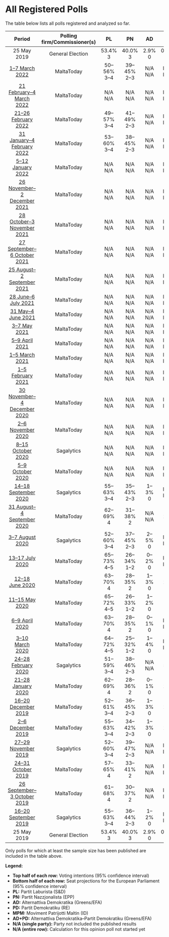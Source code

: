 # All Registered Polls

The table below lists all polls registered and analyzed so far.

| Period     | Polling firm/Commissioner(s) | PL | PN | AD | PD | MPM | AD+PD |
|:----------:|:----------------------------:|:--:|:--:|:--:|:--:|:--:|:--:|
| 25 May 2019 | General Election | 53.4% <br> 3 | 40.0% <br> 3 | 2.9% <br> 0 | 0.0% <br> 0 | 0.0% <br> 0 | 0.0% <br> 0 |
| [1–7 March 2022](2022-03-07-MaltaToday.html) | MaltaToday | 50–56% <br> 3–4 | 39–45% <br> 2–3 | N/A <br> N/A | N/A <br> N/A | N/A <br> N/A | 0–1% <br> 0 |
| [21 February–4 March 2022](2022-03-04-MaltaToday.html) | MaltaToday | N/A <br> N/A | N/A <br> N/A | N/A <br> N/A | N/A <br> N/A | N/A <br> N/A | N/A <br> N/A |
| [21–26 February 2022](2022-02-26-MaltaToday.html) | MaltaToday | 49–57% <br> 3–4 | 41–49% <br> 2–3 | N/A <br> N/A | N/A <br> N/A | N/A <br> N/A | 0–1% <br> 0 |
| [31 January–4 February 2022](2022-02-04-MaltaToday.html) | MaltaToday | 53–60% <br> 3–4 | 38–45% <br> 2–3 | N/A <br> N/A | N/A <br> N/A | N/A <br> N/A | 1–4% <br> 0 |
| [5–12 January 2022](2022-01-12-MaltaToday.html) | MaltaToday | N/A <br> N/A | N/A <br> N/A | N/A <br> N/A | N/A <br> N/A | N/A <br> N/A | N/A <br> N/A |
| [26 November–2 December 2021](2021-12-02-MaltaToday.html) | MaltaToday | N/A <br> N/A | N/A <br> N/A | N/A <br> N/A | N/A <br> N/A | N/A <br> N/A | N/A <br> N/A |
| [28 October–3 November 2021](2021-11-03-MaltaToday.html) | MaltaToday | N/A <br> N/A | N/A <br> N/A | N/A <br> N/A | N/A <br> N/A | N/A <br> N/A | N/A <br> N/A |
| [27 September–6 October 2021](2021-10-06-MaltaToday.html) | MaltaToday | N/A <br> N/A | N/A <br> N/A | N/A <br> N/A | N/A <br> N/A | N/A <br> N/A | N/A <br> N/A |
| [25 August–2 September 2021](2021-09-02-MaltaToday.html) | MaltaToday | N/A <br> N/A | N/A <br> N/A | N/A <br> N/A | N/A <br> N/A | N/A <br> N/A | N/A <br> N/A |
| [28 June–6 July 2021](2021-07-06-MaltaToday.html) | MaltaToday | N/A <br> N/A | N/A <br> N/A | N/A <br> N/A | N/A <br> N/A | N/A <br> N/A | N/A <br> N/A |
| [31 May–4 June 2021](2021-06-04-MaltaToday.html) | MaltaToday | N/A <br> N/A | N/A <br> N/A | N/A <br> N/A | N/A <br> N/A | N/A <br> N/A | N/A <br> N/A |
| [3–7 May 2021](2021-05-07-MaltaToday.html) | MaltaToday | N/A <br> N/A | N/A <br> N/A | N/A <br> N/A | N/A <br> N/A | N/A <br> N/A | N/A <br> N/A |
| [5–9 April 2021](2021-04-09-MaltaToday.html) | MaltaToday | N/A <br> N/A | N/A <br> N/A | N/A <br> N/A | N/A <br> N/A | N/A <br> N/A | N/A <br> N/A |
| [1–5 March 2021](2021-03-05-MaltaToday.html) | MaltaToday | N/A <br> N/A | N/A <br> N/A | N/A <br> N/A | N/A <br> N/A | N/A <br> N/A | N/A <br> N/A |
| [1–5 February 2021](2021-02-05-MaltaToday.html) | MaltaToday | N/A <br> N/A | N/A <br> N/A | N/A <br> N/A | N/A <br> N/A | N/A <br> N/A | N/A <br> N/A |
| [30 November–4 December 2020](2020-12-04-MaltaToday.html) | MaltaToday | N/A <br> N/A | N/A <br> N/A | N/A <br> N/A | N/A <br> N/A | N/A <br> N/A | N/A <br> N/A |
| [2–6 November 2020](2020-11-06-MaltaToday.html) | MaltaToday | N/A <br> N/A | N/A <br> N/A | N/A <br> N/A | N/A <br> N/A | N/A <br> N/A | N/A <br> N/A |
| [8–15 October 2020](2020-10-15-Sagalytics.html) | Sagalytics | N/A <br> N/A | N/A <br> N/A | N/A <br> N/A | N/A <br> N/A | N/A <br> N/A | N/A <br> N/A |
| [5–9 October 2020](2020-10-09-MaltaToday.html) | MaltaToday | N/A <br> N/A | N/A <br> N/A | N/A <br> N/A | N/A <br> N/A | N/A <br> N/A | N/A <br> N/A |
| [14–18 September 2020](2020-09-18-Sagalytics.html) | Sagalytics | 55–63% <br> 3–4 | 35–43% <br> 2–3 | 1–3% <br> 0 | N/A <br> N/A | N/A <br> N/A | N/A <br> N/A |
| [31 August–4 September 2020](2020-09-04-MaltaToday.html) | MaltaToday | 62–69% <br> 4 | 31–38% <br> 2 | N/A <br> N/A | 0–2% <br> 0 | N/A <br> N/A | N/A <br> N/A |
| [3–7 August 2020](2020-08-07-Sagalytics.html) | Sagalytics | 52–60% <br> 3–4 | 37–45% <br> 2–3 | 2–5% <br> 0 | N/A <br> N/A | N/A <br> N/A | N/A <br> N/A |
| [13–17 July 2020](2020-07-17-MaltaToday.html) | MaltaToday | 65–73% <br> 4–5 | 26–34% <br> 1–2 | 0–2% <br> 0 | N/A <br> N/A | N/A <br> N/A | N/A <br> N/A |
| [12–18 June 2020](2020-06-18-MaltaToday.html) | MaltaToday | 63–70% <br> 4 | 28–35% <br> 2 | 1–3% <br> 0 | 0–2% <br> 0 | N/A <br> N/A | N/A <br> N/A |
| [11–15 May 2020](2020-05-15-MaltaToday.html) | MaltaToday | 65–72% <br> 4–5 | 26–33% <br> 1–2 | 1–2% <br> 0 | 0–1% <br> 0 | N/A <br> N/A | N/A <br> N/A |
| [6–9 April 2020](2020-04-09-MaltaToday.html) | MaltaToday | 63–70% <br> 4 | 28–35% <br> 2 | 0–1% <br> 0 | N/A <br> N/A | N/A <br> N/A | N/A <br> N/A |
| [3–10 March 2020](2020-03-10-MaltaToday.html) | MaltaToday | 64–72% <br> 4–5 | 25–32% <br> 1–2 | 1–4% <br> 0 | N/A <br> N/A | N/A <br> N/A | N/A <br> N/A |
| [24–28 February 2020](2020-02-28-Sagalytics.html) | Sagalytics | 51–59% <br> 3–4 | 38–46% <br> 2–3 | N/A <br> N/A | 2–5% <br> 0 | N/A <br> N/A | N/A <br> N/A |
| [21–28 January 2020](2020-01-28-MaltaToday.html) | MaltaToday | 62–69% <br> 4 | 28–36% <br> 2 | 0–1% <br> 0 | 1–2% <br> 0 | N/A <br> N/A | N/A <br> N/A |
| [16–20 December 2019](2019-12-20-MaltaToday.html) | MaltaToday | 52–61% <br> 3–4 | 36–45% <br> 2–3 | 1–3% <br> 0 | 0–2% <br> 0 | N/A <br> N/A | N/A <br> N/A |
| [2–6 December 2019](2019-12-06-MaltaToday.html) | MaltaToday | 55–63% <br> 3–4 | 34–42% <br> 2–3 | 1–3% <br> 0 | 0–2% <br> 0 | 0–1% <br> 0 | N/A <br> N/A |
| [27–29 November 2019](2019-11-29-Sagalytics.html) | Sagalytics | 52–60% <br> 3–4 | 39–47% <br> 2–3 | N/A <br> N/A | N/A <br> N/A | N/A <br> N/A | N/A <br> N/A |
| [24–31 October 2019](2019-10-31-MaltaToday.html) | MaltaToday | 57–65% <br> 4 | 33–41% <br> 2 | N/A <br> N/A | N/A <br> N/A | N/A <br> N/A | N/A <br> N/A |
| [26 September–3 October 2019](2019-10-03-MaltaToday.html) | MaltaToday | 61–68% <br> 4 | 30–37% <br> 2 | N/A <br> N/A | N/A <br> N/A | N/A <br> N/A | N/A <br> N/A |
| [16–20 September 2019](2019-09-20-Sagalytics.html) | Sagalytics | 55–63% <br> 3–4 | 36–44% <br> 2–3 | 1–2% <br> 0 | N/A <br> N/A | N/A <br> N/A | N/A <br> N/A |
| 25 May 2019 | General Election | 53.4% <br> 3 | 40.0% <br> 3 | 2.9% <br> 0 | 0.0% <br> 0 | 0.0% <br> 0 | 0.0% <br> 0 |

Only polls for which at least the sample size has been published are included in the table above.

**Legend:**
+ **Top half of each row:** Voting intentions (95% confidence interval)
+ **Bottom half of each row:** Seat projections for the European Parliament (95% confidence interval)
+ **PL:** Partit Laburista (S&D)
+ **PN:** Partit Nazzjonalista (EPP)
+ **AD:** Alternattiva Demokratika (Greens/EFA)
+ **PD:** Partit Demokratiku (RE)
+ **MPM:** Moviment Patrijotti Maltin (ID)
+ **AD+PD:** Alternattiva Demokratika–Partit Demokratiku (Greens/EFA)
+ **N/A (single party):** Party not included the published results
+ **N/A (entire row):** Calculation for this opinion poll not started yet

